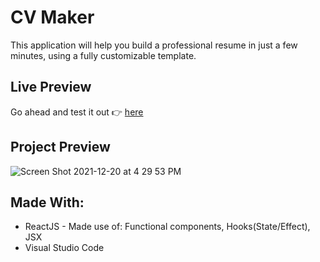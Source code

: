 # CV Maker

This application will help you build a professional resume in just a few minutes, using a fully customizable template.  

## Live Preview

Go ahead and test it out 👉 [here](https://apatrick.me/cv-maker/)

## Project Preview

![Screen Shot 2021-12-20 at 4 29 53 PM](https://user-images.githubusercontent.com/56659226/146835249-d5a82483-cd30-4fb2-9120-80cf8796a451.png)

## Made With:
* ReactJS - Made use of: Functional components, Hooks(State/Effect), JSX 
* Visual Studio Code


